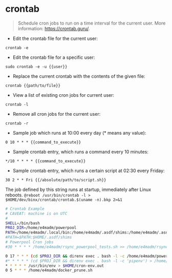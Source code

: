 # crontab

> Schedule cron jobs to run on a time interval for the current user.
> More information: <https://crontab.guru/>.

- Edit the crontab file for the current user:

`crontab -e`

- Edit the crontab file for a specific user:

`sudo crontab -e -u {{user}}`

- Replace the current crontab with the contents of the given file:

`crontab {{path/to/file}}`

- View a list of existing cron jobs for current user:

`crontab -l`

- Remove all cron jobs for the current user:

`crontab -r`

- Sample job which runs at 10:00 every day (* means any value):

`0 10 * * * {{command_to_execute}}`

- Sample crontab entry, which runs a command every 10 minutes:

`*/10 * * * * {{command_to_execute}}`

- Sample crontab entry, which runs a certain script at 02:30 every Friday:

`30 2 * * Fri {{/absolute/path/to/script.sh}}`


The job defined by this string runs at startup, immediately after Linux reboots.
`@reboot /usr/bin/crontab -l > $HOME/dev/binx/crontab/crontab.$(uname -n).bkp 2>&1`

```bash
# Crontab Example
# CAVEAT: machine is on UTC
#
SHELL=/bin/bash
PROJ_DIR=/home/e4madm/powerpool
PATH=/home/e4madm/.local/bin:/home/e4madm/.asdf/shims:/home/e4madm/.asdf/bin:/usr/local/sbin:/usr/local/bin:/usr/sbin:/usr/bin:/sbin:/bin:/usr/games:/usr/local/games:/snap/bin:/home/e4madm/.asdf/installs/python/3.9.4/bin:/home/e4madm/.asdf/installs/python/3.9.4/bin:/home/e4madm/.local/bin:/home/e4madm/.local/bin
#PATH=$PATH:$HOME/.asdf/shims
# Powerpool Cron jobs
#30 * * * * /home/e4madm/rsync_powerpool_tests.sh >> /home/e4madm/rsync.log 2>&1

0 17 * * * (cd $PROJ_DIR && direnv exec . bash -l -c /home/e4madm/powerpool/service/simulation/scripts/sim-regression-run.sh) > /home/e4madm/sim-regression-run.log 2>&1
#* * * * * (cd $PROJ_DIR && direnv exec . bash -l -c 'pipenv') > /home/e4madm/sim-regression-run.log 2>&1
* * * * * /usr/bin/env > $HOME/cron-env.out
0 5 * * * /home/e4madm/docker_prune.sh
```

